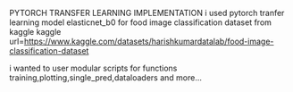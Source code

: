 PYTORCH TRANSFER LEARNING IMPLEMENTATION
i used pytorch tranfer learning model elasticnet_b0 for food image classification dataset from kaggle 
kaggle url=https://www.kaggle.com/datasets/harishkumardatalab/food-image-classification-dataset

i wanted to user modular scripts for functions training,plotting,single_pred,dataloaders and more...

